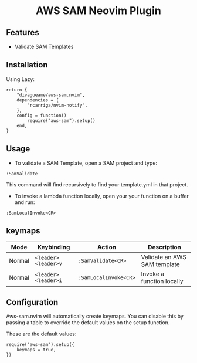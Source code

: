 <p align="center">
  <h1 align="center">AWS SAM Neovim Plugin</h1>
</p>

## Features

- Validate SAM Templates

## Installation

Using Lazy:

```
return {
	"divagueame/aws-sam.nvim",
	dependencies = {
		"rcarriga/nvim-notify",
	},
	config = function()
		require("aws-sam").setup()
	end,
}
```

## Usage

- To validate a SAM Template, open a SAM project and type:
```
:SamValidate
```
This command will find recursively to find your template.yml in that project.


- To invoke a lambda function locally, open your your function on a buffer and run:

```
:SamLocalInvoke<CR>
```

## keymaps

| Mode   | Keybinding          | Action                | Description                  |
| ------ | ------------------- | --------------------- | ---------------------------- |
| Normal | `<leader><leader>v` | `:SamValidate<CR>`    | Validate an AWS SAM template |
| Normal | `<leader><leader>i` | `:SamLocalInvoke<CR>` | Invoke a function locally    |

## Configuration

Aws-sam.nvim will automatically create keymaps. You can disable this by passing a table to override the default values on the setup function.

These are the default values:

```
require("aws-sam").setup({
    keymaps = true,
})
```
